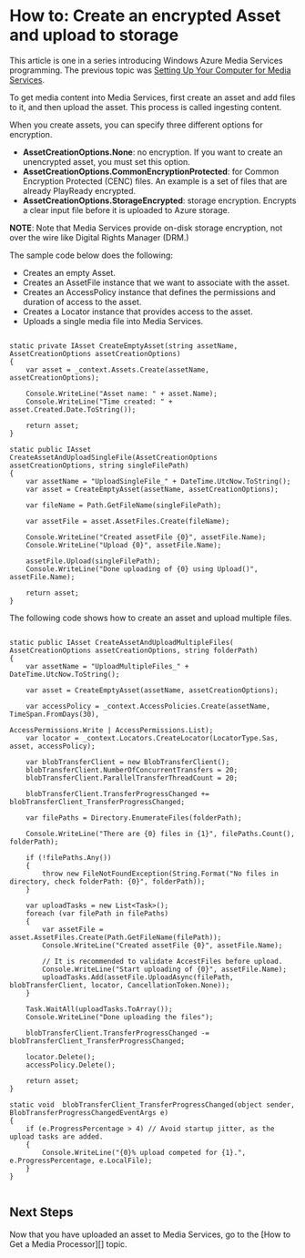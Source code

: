﻿<properties linkid="develop-media-services-how-to-create-encrypted-asset" urlDisplayName="Create Encrypted Asset and Upload to Storage" pageTitle="Create Encrypted Asset and Upload to Storage  – Windows Azure" Title="Create Encrypted Asset and Upload to Storage  – Windows Azure" metaKeywords="" Description="Learn how to get media content into Media Services by creating and uploading an encrypted asset." metaCanonical="" disqusComments="1" umbracoNaviHide="0" writer="migree" />



<h1><a name="create-asset"> </a><span class="short header">How to: Create an encrypted Asset and upload to storage</span></h1>

This article is one in a series introducing Windows Azure Media Services programming. The previous topic was [Setting Up Your Computer for Media Services](http://go.microsoft.com/fwlink/?LinkID=301751&clcid=0x409).

To get media content into Media Services, first create an asset and add files to it, and then upload the asset. This process is called ingesting content.  

When you create assets, you can specify three different options for encryption. 

- **AssetCreationOptions.None**: no encryption. If you want to create an unencrypted asset, you must set this option.
- **AssetCreationOptions.CommonEncryptionProtected**: for Common Encryption Protected (CENC) files. An example is a set of files that are already PlayReady encrypted. 
- **AssetCreationOptions.StorageEncrypted**: storage encryption. Encrypts a clear input file before it is uploaded to Azure storage.

**NOTE**: Note that Media Services provide on-disk storage encryption, not over the wire like Digital Rights Manager (DRM.)

The sample code below does the following: 

- Creates an empty Asset.
- Creates an AssetFile instance that we want to associate with the asset.
- Creates an AccessPolicy instance that defines the permissions and duration of access to the asset.
- Creates a Locator instance that provides access to the asset.
- Uploads a single media file into Media Services. 

<pre><code>
static private IAsset CreateEmptyAsset(string assetName, AssetCreationOptions assetCreationOptions)
{
    var asset = _context.Assets.Create(assetName, assetCreationOptions);

    Console.WriteLine("Asset name: " + asset.Name);
    Console.WriteLine("Time created: " + asset.Created.Date.ToString());

    return asset;
}

static public IAsset CreateAssetAndUploadSingleFile(AssetCreationOptions assetCreationOptions, string singleFilePath)
{
    var assetName = "UploadSingleFile_" + DateTime.UtcNow.ToString();
    var asset = CreateEmptyAsset(assetName, assetCreationOptions);

    var fileName = Path.GetFileName(singleFilePath);

    var assetFile = asset.AssetFiles.Create(fileName);

    Console.WriteLine("Created assetFile {0}", assetFile.Name);
    Console.WriteLine("Upload {0}", assetFile.Name);

    assetFile.Upload(singleFilePath);
    Console.WriteLine("Done uploading of {0} using Upload()", assetFile.Name);

    return asset;
}
</code></pre>

The following code shows how to create an asset and upload multiple files.

<pre><code>
static public IAsset CreateAssetAndUploadMultipleFiles( AssetCreationOptions assetCreationOptions, string folderPath)
{
    var assetName = "UploadMultipleFiles_" + DateTime.UtcNow.ToString();

    var asset = CreateEmptyAsset(assetName, assetCreationOptions);

    var accessPolicy = _context.AccessPolicies.Create(assetName, TimeSpan.FromDays(30),
                                                        AccessPermissions.Write | AccessPermissions.List);
    var locator = _context.Locators.CreateLocator(LocatorType.Sas, asset, accessPolicy);

    var blobTransferClient = new BlobTransferClient();
	blobTransferClient.NumberOfConcurrentTransfers = 20;
    blobTransferClient.ParallelTransferThreadCount = 20;

    blobTransferClient.TransferProgressChanged += blobTransferClient_TransferProgressChanged;

    var filePaths = Directory.EnumerateFiles(folderPath);

    Console.WriteLine("There are {0} files in {1}", filePaths.Count(), folderPath);

    if (!filePaths.Any())
    {
        throw new FileNotFoundException(String.Format("No files in directory, check folderPath: {0}", folderPath));
    }

    var uploadTasks = new List&lt;Task&gt;();
    foreach (var filePath in filePaths)
    {
        var assetFile = asset.AssetFiles.Create(Path.GetFileName(filePath));
        Console.WriteLine("Created assetFile {0}", assetFile.Name);
                
        // It is recommended to validate AccestFiles before upload. 
        Console.WriteLine("Start uploading of {0}", assetFile.Name);
        uploadTasks.Add(assetFile.UploadAsync(filePath, blobTransferClient, locator, CancellationToken.None));
    }

    Task.WaitAll(uploadTasks.ToArray());
    Console.WriteLine("Done uploading the files");

    blobTransferClient.TransferProgressChanged -= blobTransferClient_TransferProgressChanged;

    locator.Delete();
    accessPolicy.Delete();

    return asset;
}

static void  blobTransferClient_TransferProgressChanged(object sender, BlobTransferProgressChangedEventArgs e)
{
    if (e.ProgressPercentage > 4) // Avoid startup jitter, as the upload tasks are added.
    {
        Console.WriteLine("{0}% upload competed for {1}.", e.ProgressPercentage, e.LocalFile);
    }
}

</code></pre>

<h2>Next Steps</h2>
Now that you have uploaded an asset to Media Services, go to the [How to Get a Media Processor][] topic.

[How to Get a Media Processor]:http://go.microsoft.com/fwlink/?LinkID=301732&clcid=0x409